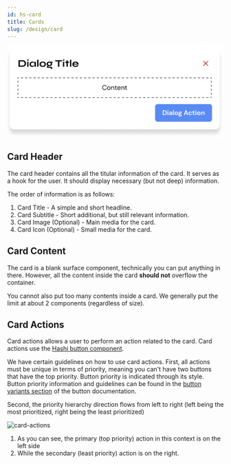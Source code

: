 ```yaml
---
id: hs-card
title: Cards
slug: /design/card
---
```

![HSDialog Component](../_media/dialog.png)

## Card Header
The card header contains all the titular information of the card. It serves as a hook for the user. It should display necessary (but not deep) information.

The order of information is as follows:
1. Card Title - A simple and short headline.
2. Card Subtitle - Short additional, but still relevant information.
3. Card Image (Optional) - Main media for the card.
4. Card Icon (Optional) - Small media for the card.

## Card Content
The card is a blank surface component, technically you can put anything in there. However, all the content inside the card **should not** overflow the container.

You cannot also put too many contents inside a card. We generally put the limit at about 2 components (regardless of size).

## Card Actions
Card actions allows a user to perform an action related to the card. Card actions use the [Hashi button component](button.mdx).

We have certain guidelines on how to use card actions. First, all actions must be unique in terms of priority, meaning
you can't have two buttons that have the top priority. Button priority is indicated through its style. Button priority
information and guidelines can be found in the [button variants section](button.mdx#button-variants) of the button
documentation.

Second, the priority hierarchy direction flows from left to right (left being the most prioritized, right being the
least prioritized)

![card-actions](../_media/card-actions.png)

1. As you can see, the primary (top priority) action in this context is on the left side
2. While the secondary (least priority) action is on the right.